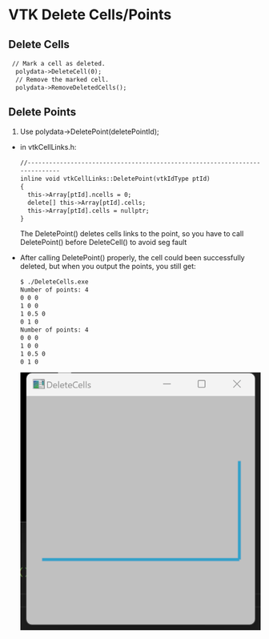 # VTK Delete Cells/Points

## Delete Cells

```
 // Mark a cell as deleted.
  polydata->DeleteCell(0);
  // Remove the marked cell.
  polydata->RemoveDeletedCells();
```



## Delete Points

1. Use  polydata->DeletePoint(deletePointId);

- in vtkCellLinks.h:

  ```
  //----------------------------------------------------------------------------
  inline void vtkCellLinks::DeletePoint(vtkIdType ptId)
  {
    this->Array[ptId].ncells = 0;
    delete[] this->Array[ptId].cells;
    this->Array[ptId].cells = nullptr;
  }
  
  ```

  The DeletePoint() deletes cells links to the point, so you have to call DeletePoint() before DeleteCell() to avoid seg fault

- After calling DeletePoint() properly, the cell could been successfully deleted, but when you output the points, you still get:

  ```
  $ ./DeleteCells.exe
  Number of points: 4
  0 0 0
  1 0 0
  1 0.5 0
  0 1 0
  Number of points: 4
  0 0 0
  1 0 0
  1 0.5 0
  0 1 0
  ```

  ![image-20240522210016063](./vtk_delete_cells_points.assets/image-20240522210016063.png)



